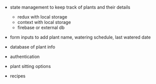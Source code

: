 - state management to keep track of plants and their details
  - redux with local storage
  - context with local storage
  - firebase or external db
- form inputs to add plant name, watering schedule, last watered date
- database of plant info
- authentication
- plant sitting options

- recipes
